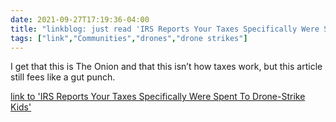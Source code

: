 ```yaml
---
date: 2021-09-27T17:19:36-04:00
title: "linkblog: just read 'IRS Reports Your Taxes Specifically Were Spent To Drone-Strike Kids'"
tags: ["link","Communities","drones","drone strikes"]
---
```

I get that this is The Onion and that this isn’t how taxes work, but this article still fees like a gut punch.
 
[link to 'IRS Reports Your Taxes Specifically Were Spent To Drone-Strike Kids'](https://www.theonion.com/irs-reports-your-taxes-specifically-were-spent-to-drone-1847752908)
